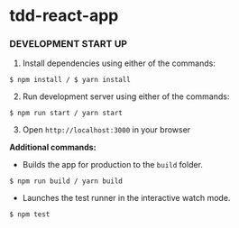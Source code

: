 # tdd-react-app

### DEVELOPMENT START UP

1. Install dependencies using either of the commands:

```
$ npm install / $ yarn install
```

2. Run development server using either of the commands:

```
$ npm run start / yarn start
```

3. Open `http://localhost:3000` in your browser

**Additional commands:**

- Builds the app for production to the `build` folder.

```
$ npm run build / yarn build
```

- Launches the test runner in the interactive watch mode.

```
$ npm test
```
